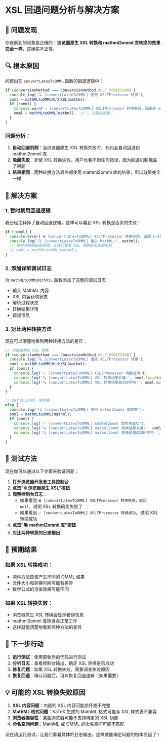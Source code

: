 # XSL 回退问题分析与解决方案

## 🚨 问题发现

你观察到的现象是正确的：**浏览器原生 XSL 转换和 mathml2omml 库转换的效果完全一样**，这确实不正常。

## 🔍 根本原因

问题出在 `convertLatexToOMML` 函数的回退逻辑中：

```typescript
if (conversionMethod === ConversionMethod.XSLT_PROCESSOR) {
  console.log('🔍 [convertLatexToOMML] 使用 XSLTProcessor 转换');
  omml = mathMLtoOMMLWithXSL(mathml);
  if (!omml) {
    console.warn('⚠️ [convertLatexToOMML] XSLTProcessor 转换失败，回退到 mathml2omml');
    omml = mathMLtoOMML(mathml);  // 🚨 问题在这里！
  }
}
```

### 问题分析：

1. **自动回退机制**：当浏览器原生 XSL 转换失败时，代码会自动回退到 mathml2omml 库
2. **隐藏失败**：即使 XSL 转换失败，用户也看不到任何错误，因为回退机制掩盖了问题
3. **结果相同**：两种转换方法最终都使用 mathml2omml 库的结果，所以效果完全一样

## 🔧 解决方案

### 1. 暂时禁用回退逻辑

我已经注释掉了自动回退逻辑，这样可以看到 XSL 转换是否真的失败：

```typescript
if (!omml) {
  console.error('❌ [convertLatexToOMML] XSLTProcessor 转换失败，返回 null');
  console.log('🔍 [convertLatexToOMML] 输入 MathML:', mathml);
  // 暂时注释掉回退逻辑，让我们看看 XSL 转换是否真的失败
  // omml = mathMLtoOMML(mathml);
}
```

### 2. 添加详细调试日志

为 `mathMLtoOMMLWithXSL` 函数添加了完整的调试日志：

- 输入 MathML 内容
- XSL 内容获取状态
- 解析过程状态
- 转换结果详情
- 错误信息

### 3. 对比两种转换方法

现在可以清楚地看到两种转换方法的差异：

```typescript
// 浏览器原生 XSL 转换
if (conversionMethod === ConversionMethod.XSLT_PROCESSOR) {
  console.log('🔍 [convertLatexToOMML] 使用 XSLTProcessor 转换');
  omml = mathMLtoOMMLWithXSL(mathml);
  if (omml) {
    console.log('✅ [convertLatexToOMML] XSLTProcessor 转换成功');
    console.log('🔍 [convertLatexToOMML] XSL 转换结果长度:', omml.length);
    console.log('🔍 [convertLatexToOMML] XSL 转换结果前200字符:', omml.substring(0, 200));
  }
}

// mathml2omml 库转换
else {
  console.log('🔍 [convertLatexToOMML] 使用 mathml2omml 库转换');
  omml = mathMLtoOMML(mathml);
  if (omml) {
    console.log('✅ [convertLatexToOMML] mathml2omml 库转换成功');
    console.log('🔍 [convertLatexToOMML] mathml2omml 转换结果长度:', omml.length);
    console.log('🔍 [convertLatexToOMML] mathml2omml 转换结果前200字符:', omml.substring(0, 200));
  }
}
```

## 🧪 测试方法

现在你可以通过以下步骤来验证问题：

1. **打开浏览器开发者工具控制台**
2. **点击"🌐 浏览器原生 XSL"按钮**
3. **观察控制台日志**：
   - 如果看到 `❌ [convertLatexToOMML] XSLTProcessor 转换失败，返回 null`，说明 XSL 转换确实失败了
   - 如果看到 `✅ [convertLatexToOMML] XSLTProcessor 转换成功`，说明 XSL 转换成功
4. **点击"📚 mathml2omml 库"按钮**
5. **对比两种转换的日志输出**

## 🎯 预期结果

### 如果 XSL 转换成功：
- 两种方法应该产生不同的 OMML 结果
- 文件大小和转换时间可能有差异
- 数学公式的渲染效果可能不同

### 如果 XSL 转换失败：
- 浏览器原生 XSL 转换会显示错误信息
- mathml2omml 库转换会正常工作
- 这样就能清楚地看到两种方法的差异

## 🔄 下一步行动

1. **运行测试**：使用更新后的代码进行测试
2. **分析日志**：查看控制台输出，确定 XSL 转换是否成功
3. **修复问题**：如果 XSL 转换失败，需要调查失败原因
4. **恢复回退**：确认问题后，可以恢复回退逻辑（如果需要）

## 💡 可能的 XSL 转换失败原因

1. **XSL 内容问题**：内嵌的 XSL 内容可能损坏或不完整
2. **MathML 格式问题**：KaTeX 生成的 MathML 格式可能与 XSL 样式表不兼容
3. **浏览器兼容性**：某些浏览器可能不支持特定的 XSL 功能
4. **命名空间问题**：MathML 或 OMML 的命名空间可能不匹配

现在请运行测试，让我们看看具体的日志输出，这样就能确定问题的根本原因了！
